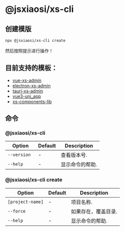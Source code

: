 # @jsxiaosi/xs-cli

## 创建模版

```bash
npx @jsxiaosi/xs-cli create
```

然后按照提示进行操作！

## 目前支持的模板：

- [vue-xs-admin](https://github.com/jsxiaosi/vue-xs-admin)
- [electron-xs-admin](https://github.com/jsxiaosi/electron-xs-admin)
- [tauri-xs-admin](https://github.com/jsxiaosi/tauri-xs-admin)
- [vue3-uni_app](https://github.com/jsxiaosi/vue3-uni_app)
- [xs-components-lib](https://github.com/jsxiaosi/xs-components-lib)

## 命令

### @jsxiaosi/xs-cli

| Option       | Default | Description     |
| ------------ | ------- | --------------- |
| `--version ` | -       | 查看版本号.     |
| `--help`     | -       | 显示命令的帮助. |

### @jsxiaosi/xs-cli create

| Option           | Default | Description         |
| ---------------- | ------- | ------------------- |
| `[project-name]` | -       | 项目名称.           |
| `--force `       | -       | 如果存在，覆盖目录. |
| `--help`         | -       | 显示命令的帮助.     |
